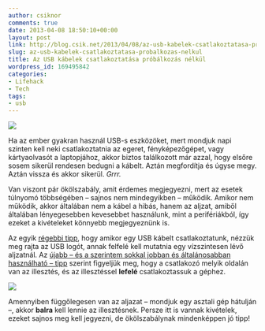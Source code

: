 ```yaml
---
author: csiknor
comments: true
date: 2013-04-08 18:50:10+00:00
layout: post
link: http://blog.csik.net/2013/04/08/az-usb-kabelek-csatlakoztatasa-probalkozas-nelkul/
slug: az-usb-kabelek-csatlakoztatasa-probalkozas-nelkul
title: Az USB kábelek csatlakoztatása próbálkozás nélkül
wordpress_id: 169495842
categories:
- Lifehack
- Tech
tags:
- usb
---
```


[![]({{site.baseurl}}/images/215546_700b.jpg)](http://9gag.com/gag/215546/)

Ha az ember gyakran használ USB-s eszközöket, mert mondjuk napi szinten kell neki csatlakoztatnia az egeret, fényképezőgépet, vagy kártyaolvasót a laptopjához, akkor biztos találkozott már azzal, hogy elsőre sosem sikerül rendesen bedugni a kábelt. Aztán megfordítja és úgyse megy. Aztán vissza és akkor sikerül. _Grrr._

Van viszont pár ökölszabály, amit érdemes megjegyezni, mert az esetek túlnyomó többségében – sajnos nem mindegyikben – működik. Amikor nem működik, akkor általában nem a kábel a hibás, hanem az aljzat, amiből általában lényegesebben kevesebbet használunk, mint a perifériákból, így ezeket a kivételeket könnyebb megjegyeznünk is.

Az egyik [régebbi tipp](http://lifehacker.com/5847279/how-to-plug-in-a-usb-cable-correctly-every-time), hogy amikor egy USB kábelt csatlakoztatunk, nézzük meg rajta az USB logót, annak felfelé kell mutatnia egy vízszintesen lévő aljzatnál. Az [újabb – és a szerintem sokkal jobban és általánosabban használható – tipp](http://lifehacker.com/5888073/plug-in-a-usb-cable-the-right-way-the-first-time-every-time-by-looking-at-the-seam) szerint figyeljük meg, hogy a csatlakozó melyik oldalán van az illesztés, és az illesztéssel **lefelé** csatlakoztassuk a géphez.

![]({{site.baseurl}}/images/original-w=580.jpg)

Amennyiben függőlegesen van az aljazat – mondjuk egy asztali gép hátulján –, akkor **balra** kell lennie az illesztésnek. Persze itt is vannak kivételek, ezeket sajnos meg kell jegyezni, de ökölszabálynak mindenképpen jó tipp!
